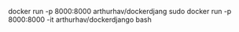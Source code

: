 docker run -p 8000:8000 arthurhav/dockerdjang
sudo docker run -p 8000:8000 -it arthurhav/dockerdjango bash
